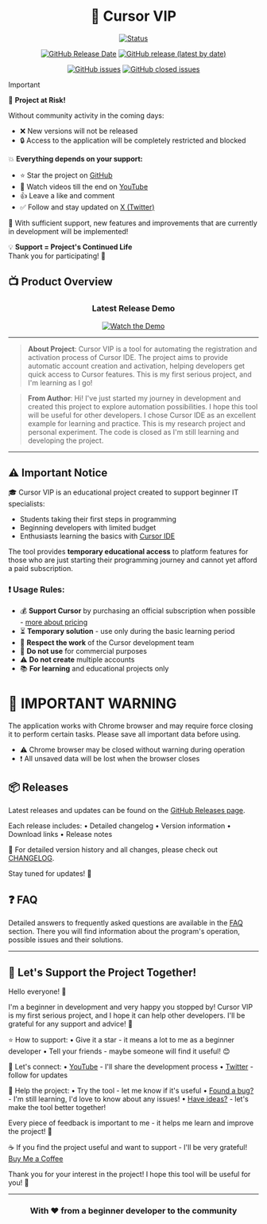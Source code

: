 <div align="center">

# 🚀 Cursor VIP

[![Status](https://img.shields.io/badge/Status-Active_Development-green)](https://github.com/DevCicadaY/CursorVIPFeedback)

[![GitHub Release Date](https://img.shields.io/github/release-date/DevCicadaY/CursorVIPFeedback)](https://github.com/DevCicadaY/CursorVIPFeedback/releases)
[![GitHub release (latest by date)](https://img.shields.io/github/v/release/DevCicadaY/CursorVIPFeedback?display_name=tag&include_prereleases)](https://github.com/DevCicadaY/CursorVIPFeedback/releases)

[![GitHub issues](https://img.shields.io/github/issues/DevCicadaY/CursorVIPFeedback)](https://github.com/DevCicadaY/CursorVIPFeedback/issues)
[![GitHub closed issues](https://img.shields.io/github/issues-closed/DevCicadaY/CursorVIPFeedback)](https://github.com/DevCicadaY/CursorVIPFeedback/issues?q=is%3Aissue+is%3Aclosed)

</div>

> [!IMPORTANT]
> 🚨 **Project at Risk!**
>
> Without community activity in the coming days:
> - ❌ New versions will not be released  
> - 🔒 Access to the application will be completely restricted and blocked
>
> 💥 **Everything depends on your support:**
> - ⭐ Star the project on [GitHub](#)  
> - 👀 Watch videos till the end on [YouTube](https://www.youtube.com/@DevCicadaY)
> - 👍 Leave a like and comment  
> - ✅ Follow and stay updated on [X (Twitter)](https://x.com/devcicaday)
>
> 🚀 With sufficient support, new features and improvements that are currently in development will be implemented!
>
> 💡 **Support = Project's Continued Life**  
Thank you for participating! 🤝

## 📺 Product Overview

<div align="center">

### Latest Release Demo

[![Watch the Demo](https://img.youtube.com/vi/JLkITcJ8qM0/maxresdefault.jpg)](https://www.youtube.com/watch?v=JLkITcJ8qM0)

</div>

---

> **About Project**: Cursor VIP is a tool for automating the registration and activation process of Cursor IDE. The project aims to provide automatic account creation and activation, helping developers get quick access to Cursor features. This is my first serious project, and I'm learning as I go!

> **From Author**: Hi! I've just started my journey in development and created this project to explore automation possibilities. I hope this tool will be useful for other developers. I chose Cursor IDE as an excellent example for learning and practice.
> This is my research project and personal experiment. The code is closed as I'm still learning and developing the project.

---

## ⚠️ Important Notice

🎓 Cursor VIP is an educational project created to support beginner IT specialists:
- Students taking their first steps in programming
- Beginning developers with limited budget
- Enthusiasts learning the basics with [Cursor IDE](https://www.cursor.com/)

The tool provides **temporary educational access** to platform features for those who are just starting their programming journey and cannot yet afford a paid subscription.

### ❗ Usage Rules:
- 💰 **Support Cursor** by purchasing an official subscription when possible - [more about pricing](https://www.cursor.com/pricing)
- ⏳ **Temporary solution** - use only during the basic learning period
- 🤝 **Respect the work** of the Cursor development team
- 🚫 **Do not use** for commercial purposes
- ⚠️ **Do not create** multiple accounts
- 📚 **For learning** and educational projects only

# 🚨 IMPORTANT WARNING

The application works with Chrome browser and may require force closing it to perform certain tasks. Please save all important data before using.

- ⚠️ Chrome browser may be closed without warning during operation
- ❗ All unsaved data will be lost when the browser closes

## 📦 Releases

Latest releases and updates can be found on the [GitHub Releases page](https://github.com/DevCicadaY/CursorVIPFeedback/releases/).

Each release includes:
• Detailed changelog
• Version information
• Download links
• Release notes

📝 For detailed version history and all changes, please check out [CHANGELOG](CHANGELOG.md).

Stay tuned for updates! 🚀

## ❓ FAQ

Detailed answers to frequently asked questions are available in the [FAQ](FAQ.md) section. There you will find information about the program's operation, possible issues and their solutions.

---

## 🌟 Let's Support the Project Together!

Hello everyone! 👋 

I'm a beginner in development and very happy you stopped by! Cursor VIP is my first serious project, and I hope it can help other developers. I'll be grateful for any support and advice! 🚀

⭐ How to support:
• Give it a star - it means a lot to me as a beginner developer
• Tell your friends - maybe someone will find it useful! 😊

📱 Let's connect:
• [YouTube](https://youtube.com/@DevCicadaY) - I'll share the development process
• [Twitter](https://twitter.com/devcicaday) - follow for updates

🐛 Help the project:
• Try the tool - let me know if it's useful
• [Found a bug?](https://github.com/DevCicadaY/CursorVIPFeedback/issues/new) - I'm still learning, I'd love to know about any issues!
• [Have ideas?](https://github.com/DevCicadaY/CursorVIPFeedback/issues/new) - let's make the tool better together!

Every piece of feedback is important to me - it helps me learn and improve the project! 🙏

☕ If you find the project useful and want to support - I'll be very grateful! [Buy Me a Coffee](https://buymeacoffee.com/devcicadaym)

Thank you for your interest in the project! I hope this tool will be useful for you! 🤗

---

<div align="center">

### With ❤️ from a beginner developer to the community

</div>
